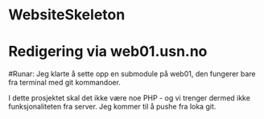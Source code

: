 ﻿# WebsiteSkeleton
 # Redigering via web01.usn.no
 #Runar: Jeg klarte å sette opp en submodule på web01,
 den fungerer bare fra terminal med git kommandoer.

 I dette prosjektet skal det ikke være noe PHP - og vi trenger dermed ikke
 funksjonaliteten fra server. Jeg kommer til å pushe fra loka git.


